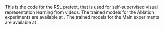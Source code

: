 This is the code for the RSL pretext, that is used for self-supervised visual representation learning from videos.
The trained models for the Ablation experiments are available at .
The trained models for the Main experiments are available at .

